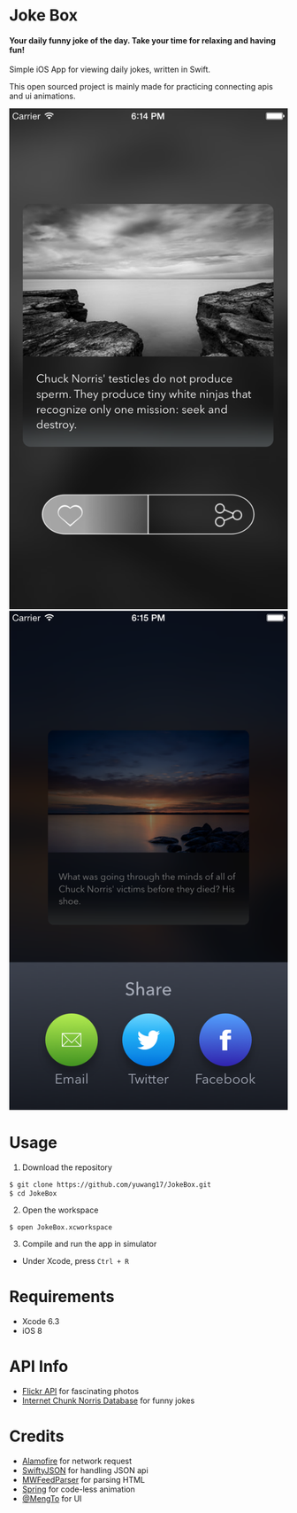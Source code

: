 # Joke Box
#### Your daily funny joke of the day. Take your time for relaxing and having fun!

Simple iOS App for viewing daily jokes, written in Swift.

This open sourced project is mainly made for practicing connecting apis and ui animations.

![Main View](ScreenShots/MainView.png) ![Share View](ScreenShots/ShareView.png)

# Usage
1) Download the repository
```
$ git clone https://github.com/yuwang17/JokeBox.git
$ cd JokeBox
```

2) Open the workspace
```
$ open JokeBox.xcworkspace
```

3) Compile and run the app in simulator
* Under Xcode, press ``Ctrl + R``

# Requirements
* Xcode 6.3
* iOS 8

# API Info
* [Flickr API](https://www.flickr.com/services/api/) for fascinating photos
* [Internet Chunk Norris Database](http://www.icndb.com/api/) for funny jokes

# Credits
* [Alamofire](https://github.com/Alamofire/Alamofire) for network request
* [SwiftyJSON](https://github.com/SwiftyJSON/SwiftyJSON) for handling JSON api
* [MWFeedParser](https://github.com/mwaterfall/MWFeedParser) for parsing HTML
* [Spring](https://github.com/MengTo/Spring)  for code-less animation
* [@MengTo](https://twitter.com/mengto) for UI




